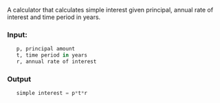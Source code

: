 A calculator that calculates simple interest given principal, annual rate of interest and time period in years.

### Input:
```python
   p, principal amount
   t, time period in years
   r, annual rate of interest
```
### Output
```python
   simple interest = p*t*r
```
